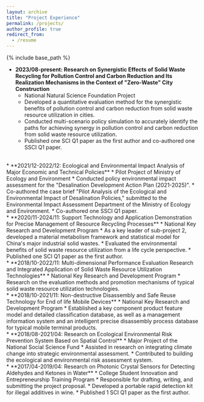 ```yaml
---
layout: archive
title: "Project Experience"
permalink: /projects/
author_profile: true
redirect_from:
  - /resume
---
```


{% include base_path %}

* **2023/08-present: Research on Synergistic Effects of Solid Waste Recycling for Pollution Control and Carbon Reduction and Its Realization Mechanisms in the Context of "Zero-Waste" City Construction**
  * National Natural Science Foundation Project
  * Developed a quantitative evaluation method for the synergistic benefits of pollution control and carbon reduction from solid waste resource utilization in cities.
  * Conducted multi-scenario policy simulation to accurately identify the paths for achieving synergy in pollution control and carbon reduction from solid waste resource utilization.
  * Published one SCI Q1 paper as the first author and co-authored one SSCI Q1 paper.
<br>
* **2021/12-2022/12: Ecological and Environmental Impact Analysis of Major Economic and Technical Policies**
  * Pilot Project of Ministry of Ecology and Environment
  * Conducted policy environmental impact assessment for the "Desalination Development Action Plan (2021-2025)".
  * Co-authored the case brief "Pilot Analysis of the Ecological and Environmental Impact of Desalination Policies," submitted to the Environmental Impact Assessment Department of the Ministry of Ecology and Environment.
  * Co-authored one SSCI Q1 paper.
<br>
* **2020/11-2024/11: Support Technology and Application Demonstration for Precise Management of Resource Recycling Processes**
  * National Key Research and Development Program
  * As a key leader of sub-project 2, developed a material metabolism framework and statistical model for China's major industrial solid wastes.
  * Evaluated the environmental benefits of solid waste resource utilization from a life cycle perspective.
  * Published one SCI Q1 paper as the first author.
<br>
* **2018/10-2022/11: Multi-dimensional Performance Evaluation Research and Integrated Application of Solid Waste Resource Utilization Technologies**
  * National Key Research and Development Program
  * Research on the evaluation methods and promotion mechanisms of typical solid waste resource utilization technologies.
<br>
* **2018/10-2021/11: Non-destructive Disassembly and Safe Reuse Technology for End of life Mobile Devices**
  * National Key Research and Development Program
  * Established a key component product feature model and detailed classification database, as well as a management information system and an intelligent precise disassembly process database for typical mobile terminal products.
<br>
* **2018/08-2021/04: Research on Ecological Environmental Risk Prevention System Based on Spatial Control**
  * Major Project of the National Social Science Fund
  * Assisted in research on integrating climate change into strategic environmental assessment.
  * Contributed to building the ecological and environmental risk assessment system.
<br>
* **2017/04-2019/04: Research on Photonic Crystal Sensors for Detecting Aldehydes and Ketones in Water**
  * College Student Innovation and Entrepreneurship Training Program
  * Responsible for drafting, writing, and submitting the project proposal.
  * Developed a portable rapid detection kit for illegal additives in wine.
  * Published 1 SCI Q1 paper as the first author.
